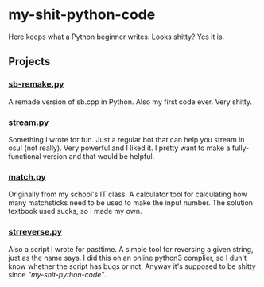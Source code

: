 # my-shit-python-code
Here keeps what a Python beginner writes. Looks shitty? Yes it is.

## Projects

### [sb-remake.py](https://github.com/WiIIiamWei/my-shit-python-code/blob/main/sb-remake.py)
A remade version of sb.cpp in Python. Also my first code ever. Very shitty.

### [stream.py](https://github.com/WiIIiamWei/my-shit-python-code/blob/main/stream.py)
Something I wrote for fun. Just a regular bot that can help you stream in osu! (not really). Very powerful and I liked it. I pretty want to make a fully-functional version and that would be helpful.

### [match.py](https://github.com/WiIIiamWei/my-shit-python-code/blob/main/match.py)
Originally from my school's IT class. A calculator tool for calculating how many matchsticks need to be used to make the input number. The solution textbook used sucks, so I made my own.

### [strreverse.py](https://github.com/WiIIiamWei/my-shit-python-code/blob/main/strreverse.py)
Also a script I wrote for pasttime. A simple tool for reversing a given string, just as the name says. I did this on an online python3 complier, so I dun't know whether the script has bugs or not. Anyway it's supposed to be shitty since _"my-shit-python-code"_.
